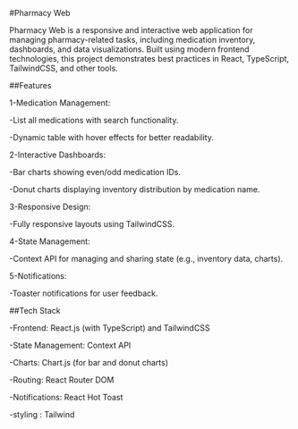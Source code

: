 #Pharmacy Web

Pharmacy Web is a responsive and interactive web application for managing pharmacy-related tasks, including medication inventory, dashboards, and data visualizations. Built using modern frontend technologies, this project demonstrates best practices in React, TypeScript, TailwindCSS, and other tools.

##Features

1-Medication Management:

-List all medications with search functionality.

-Dynamic table with hover effects for better readability.

2-Interactive Dashboards:

-Bar charts showing even/odd medication IDs.

-Donut charts displaying inventory distribution by medication name.

3-Responsive Design:

-Fully responsive layouts using TailwindCSS.

4-State Management:

-Context API for managing and sharing state (e.g., inventory data, charts).

5-Notifications:

-Toaster notifications for user feedback.

##Tech Stack

-Frontend: React.js (with TypeScript) and TailwindCSS

-State Management: Context API

-Charts: Chart.js (for bar and donut charts)

-Routing: React Router DOM

-Notifications: React Hot Toast

-styling : Tailwind 
